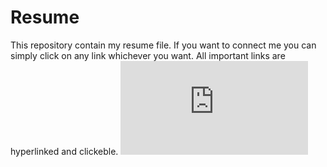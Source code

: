 # Resume
This repository contain my resume file. If you want to connect me you can simply click on any link whichever you want. All important links are hyperlinked and clickeble.
![](https://github.com/Mozakir178/Resume/blob/main/Mohammad_Zakir_Resume.pdf)
